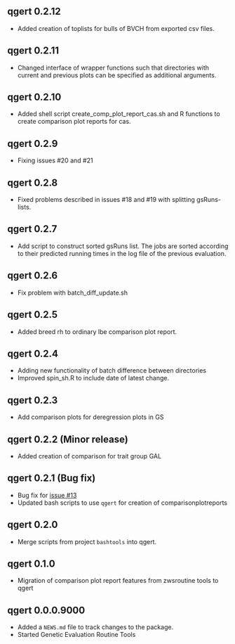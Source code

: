 ## qgert 0.2.12

* Added creation of toplists for bulls of BVCH from exported csv files.


## qgert 0.2.11

* Changed interface of wrapper functions such that directories with current and previous plots can be specified as additional arguments.


## qgert 0.2.10

* Added shell script create_comp_plot_report_cas.sh and R functions to create comparison plot reports for cas.


## qgert 0.2.9

* Fixing issues #20 and #21


## qgert 0.2.8

* Fixed problems described in issues #18 and #19 with splitting gsRuns-lists.


## qgert 0.2.7

* Add script to construct sorted gsRuns list. The jobs are sorted according to their predicted running times in the log file of the previous evaluation.


## qgert 0.2.6

* Fix problem with batch_diff_update.sh


## qgert 0.2.5

* Added breed rh to ordinary lbe comparison plot report.


## qgert 0.2.4

* Adding new functionality of batch difference between directories
* Improved spin_sh.R to include date of latest change.


## qgert 0.2.3

* Add comparison plots for deregression plots in GS


## qgert 0.2.2 (Minor release)

* Added creation of comparison for trait group GAL


## qgert 0.2.1 (Bug fix)

* Bug fix for [issue #13](https://github.com/pvrqualitasag/qgert/issues/13)
* Updated bash scripts to use `qgert` for creation of comparisonplotreports


## qgert 0.2.0

* Merge scripts from project `bashtools` into qgert.


## qgert 0.1.0

* Migration of comparison plot report features from zwsroutine tools to qgert


## qgert 0.0.0.9000

* Added a `NEWS.md` file to track changes to the package.
* Started Genetic Evaluation Routine Tools
